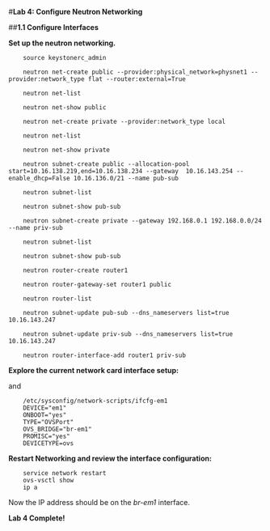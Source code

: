 #**Lab 4: Configure Neutron Networking**

##**1.1 Configure Interfaces**

**Set up the neutron networking.**




        source keystonerc_admin
        
        neutron net-create public --provider:physical_network=physnet1 --provider:network_type flat --router:external=True
        
        neutron net-list
        
        neutron net-show public
        
        neutron net-create private --provider:network_type local
        
        neutron net-list
        
        neutron net-show private
        
        neutron subnet-create public --allocation-pool start=10.16.138.219,end=10.16.138.234 --gateway  10.16.143.254 --enable_dhcp=False 10.16.136.0/21 --name pub-sub
        
        neutron subnet-list
        
        neutron subnet-show pub-sub
        
        neutron subnet-create private --gateway 192.168.0.1 192.168.0.0/24 --name priv-sub
        
        neutron subnet-list
        
        neutron subnet-show pub-sub
        
        neutron router-create router1
        
        neutron router-gateway-set router1 public
        
        neutron router-list
        
        neutron subnet-update pub-sub --dns_nameservers list=true 10.16.143.247
        
        neutron subnet-update priv-sub --dns_nameservers list=true 10.16.143.247
        
        neutron router-interface-add router1 priv-sub








**Explore the current network card interface setup:**


and

        /etc/sysconfig/network-scripts/ifcfg-em1
        DEVICE="em1"
        ONBOOT="yes"
        TYPE="OVSPort"
        OVS_BRIDGE="br-em1"
        PROMISC="yes"
        DEVICETYPE=ovs
        
**Restart Networking and review the interface configuration:**

        service network restart
        ovs-vsctl show
        ip a
        
Now the IP address should be on the *br-em1* interface.
              

**Lab 4 Complete!**

<!--BREAK-->
